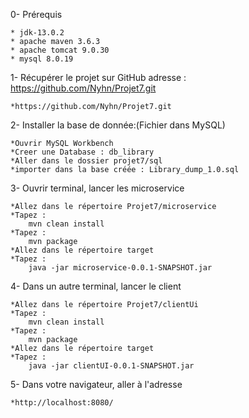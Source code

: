 0- Prérequis

    * jdk-13.0.2
    * apache maven 3.6.3
    * apache tomcat 9.0.30
    * mysql 8.0.19

1- Récupérer le projet sur GitHub adresse : https://github.com/Nyhn/Projet7.git

    *https://github.com/Nyhn/Projet7.git
    
2- Installer la base de donnée:(Fichier dans MySQL)

    *Ouvrir MySQL Workbench
    *Creer une Database : db_library
    *Aller dans le dossier projet7/sql
    *importer dans la base créée : Library_dump_1.0.sql 

3- Ouvrir terminal, lancer les microservice

    *Allez dans le répertoire Projet7/microservice
    *Tapez :
        mvn clean install
    *Tapez :
        mvn package
    *Allez dans le répertoire target
    *Tapez :
        java -jar microservice-0.0.1-SNAPSHOT.jar

4- Dans un autre terminal, lancer le client

    *Allez dans le répertoire Projet7/clientUi
    *Tapez :
        mvn clean install
    *Tapez :
        mvn package
    *Allez dans le répertoire target
    *Tapez :
        java -jar clientUI-0.0.1-SNAPSHOT.jar    

5- Dans votre navigateur, aller à l'adresse

    *http://localhost:8080/
    